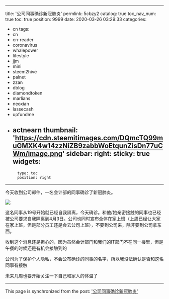 
---
title: '公司同事确诊新冠肺炎'
permlink: 5cbzy2
catalog: true
toc_nav_num: true
toc: true
position: 9999
date: 2020-03-26 03:29:33
categories:
- cn
tags:
- cn
- cn-reader
- coronavirus
- whalepower
- lifestyle
- jjm
- mini
- steem2hive
- palnet
- zzan
- dblog
- diamondtoken
- marlians
- neoxian
- lassecash
- upfundme
- actnearn
thumbnail: 'https://cdn.steemitimages.com/DQmcTQ99muGMXK4w14zzNiZB9zabbWoEtqunZisDn77uCWm/image.png'
sidebar:
    right:
        sticky: true
widgets:
    -
        type: toc
        position: right
---


今天收到公司邮件，一名会计部的同事确诊了新冠肺炎。


![](https://cdn.steemitimages.com/DQmcTQ99muGMXK4w14zzNiZB9zabbWoEtqunZisDn77uCWm/image.png)

这名同事从19号开始就已经自我隔离，今天确诊。和他/她亲密接触的同事也已经被公司要求自我隔离到4月3日。公司也同时宣布全体在家上班（上周已经让大家在家上班，但是部分员工还是会去公司上班），不要到公司来，除非要到公司拿东西。

收到这个消息还是担心的，因为虽然会计部门和我们的IT部门不在同一楼里，但是午餐的时候还是有机会接触到的

公司为了保护个人隐私，不会公布确诊的同事的名字，所以我没法确认是否和这名同事有接触

未来几周也要开始关注一下自己和家人的体温了

- - -

This page is synchronized from the post: ['公司同事确诊新冠肺炎'](https://steemit.com/@ericet/5cbzy2)
